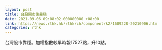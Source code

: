 ```yaml
---
layout: post
title: 台股開市後靠穩
date: 2021-09-06 09:08:02.000000000 +08:00
link: https://news.rthk.hk/rthk/ch/component/k2/1609228-20210906.htm
categories: rthk
---
```


台灣股市靠穩。加權指數較早時報17527點，升10點。
